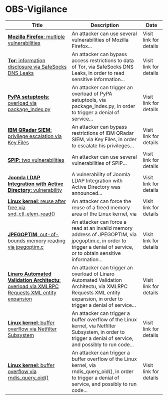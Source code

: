 

# OBS-Vigilance

 |Title|Description|Date|
 |---|---|---|
 |[<a href="https://vigilance.fr/vulnerability/Mozilla-Firefox-multiple-vulnerabilities-40292" class="noirorange"><b>Mozilla Firefox</b>: multiple vulnerabilities</a>](https://vigilance.fr/vulnerability/Mozilla-Firefox-multiple-vulnerabilities-40292)|An attacker can use several vulnerabilities of Mozilla Firefox...|Visit link for details|
 |[<a href="https://vigilance.fr/vulnerability/Tor-information-disclosure-via-SafeSocks-DNS-Leaks-40291" class="noirorange"><b>Tor</b>: information disclosure via SafeSocks DNS Leaks</a>](https://vigilance.fr/vulnerability/Tor-information-disclosure-via-SafeSocks-DNS-Leaks-40291)|An attacker can bypass access restrictions to data of Tor, via SafeSocks DNS Leaks, in order to read sensitive information...|Visit link for details|
 |[<a href="https://vigilance.fr/vulnerability/PyPA-setuptools-overload-via-package-index-py-40288" class="noirorange"><b>PyPA setuptools</b>: overload via package_index.py</a>](https://vigilance.fr/vulnerability/PyPA-setuptools-overload-via-package-index-py-40288)|An attacker can trigger an overload of PyPA setuptools, via package_index.py, in order to trigger a denial of service...|Visit link for details|
 |[<a href="https://vigilance.fr/vulnerability/IBM-QRadar-SIEM-privilege-escalation-via-Key-Files-40287" class="noirorange"><b>IBM QRadar SIEM</b>: privilege escalation via Key Files</a>](https://vigilance.fr/vulnerability/IBM-QRadar-SIEM-privilege-escalation-via-Key-Files-40287)|An attacker can bypass restrictions of IBM QRadar SIEM, via Key Files, in order to escalate his privileges...|Visit link for details|
 |[<a href="https://vigilance.fr/vulnerability/SPIP-two-vulnerabilities-40286" class="noirorange"><b>SPIP</b>: two vulnerabilities</a>](https://vigilance.fr/vulnerability/SPIP-two-vulnerabilities-40286)|An attacker can use several vulnerabilities of SPIP...|Visit link for details|
 |[<a href="https://vigilance.fr/vulnerability/Joomla-LDAP-Integration-with-Active-Directory-vulnerability-40285" class="noirorange"><b>Joomla LDAP Integration with Active Directory</b>: vulnerability</a>](https://vigilance.fr/vulnerability/Joomla-LDAP-Integration-with-Active-Directory-vulnerability-40285)|A vulnerability of Joomla LDAP Integration with Active Directory was announced...|Visit link for details|
 |[<a href="https://vigilance.fr/vulnerability/Linux-kernel-reuse-after-free-via-snd-ctl-elem-read-40284" class="noirorange"><b>Linux kernel</b>: reuse after free via snd_ctl_elem_read()</a>](https://vigilance.fr/vulnerability/Linux-kernel-reuse-after-free-via-snd-ctl-elem-read-40284)|An attacker can force the reuse of a freed memory area of the Linux kernel, via |Visit link for details|
 |[<a href="https://vigilance.fr/vulnerability/JPEGOPTIM-out-of-bounds-memory-reading-via-jpegoptim-c-40283" class="noirorange"><b>JPEGOPTIM</b>: out-of-bounds memory reading via jpegoptim.c</a>](https://vigilance.fr/vulnerability/JPEGOPTIM-out-of-bounds-memory-reading-via-jpegoptim-c-40283)|An attacker can force a read at an invalid memory address of JPEGOPTIM, via jpegoptim.c, in order to trigger a denial of service, or to obtain sensitive information...|Visit link for details|
 |[<a href="https://vigilance.fr/vulnerability/Linaro-Automated-Validation-Architectu-overload-via-XMLRPC-Requests-XML-entity-expansion-40282" class="noirorange"><b>Linaro Automated Validation Architectu</b>: overload via XMLRPC Requests XML entity expansion</a>](https://vigilance.fr/vulnerability/Linaro-Automated-Validation-Architectu-overload-via-XMLRPC-Requests-XML-entity-expansion-40282)|An attacker can trigger an overload of Linaro Automated Validation Architectu, via XMLRPC Requests XML entity expansion, in order to trigger a denial of service...|Visit link for details|
 |[<a href="https://vigilance.fr/vulnerability/Linux-kernel-buffer-overflow-via-Netfilter-Subsystem-40281" class="noirorange"><b>Linux kernel</b>: buffer overflow via Netfilter Subsystem</a>](https://vigilance.fr/vulnerability/Linux-kernel-buffer-overflow-via-Netfilter-Subsystem-40281)|An attacker can trigger a buffer overflow of the Linux kernel, via Netfilter Subsystem, in order to trigger a denial of service, and possibly to run code...|Visit link for details|
 |[<a href="https://vigilance.fr/vulnerability/Linux-kernel-buffer-overflow-via-rndis-query-oid-40280" class="noirorange"><b>Linux kernel</b>: buffer overflow via rndis_query_oid()</a>](https://vigilance.fr/vulnerability/Linux-kernel-buffer-overflow-via-rndis-query-oid-40280)|An attacker can trigger a buffer overflow of the Linux kernel, via rndis_query_oid(), in order to trigger a denial of service, and possibly to run code...|Visit link for details|
 